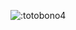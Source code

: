 ![:totobono4](https://count.getloli.com/@totobono4?name=totobono4&theme=rule34&padding=0&offset=0&align=top&scale=1&pixelated=1&darkmode=auto&num=1)

<!--
**totobono4/totobono4** is a ✨ _special_ ✨ repository because its `README.md` (this file) appears on your GitHub profile.

Here are some ideas to get you started:

- 🔭 I’m currently working on ...
- 🌱 I’m currently learning ...
- 👯 I’m looking to collaborate on ...
- 🤔 I’m looking for help with ...
- 💬 Ask me about ...
- 📫 How to reach me: ...
- 😄 Pronouns: ...
- ⚡ Fun fact: ...
-->
